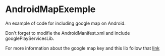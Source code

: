 AndroidMapExemple
=================

An example of code for including google map on Android.

Don't forget to modifie the AndroidManifest.xml and include googlePlayServicesLib.

For more information about the google map key and this lib follow that [link](https://developers.google.com/maps/documentation/android/start?hl=fr)
